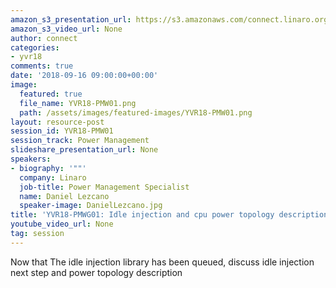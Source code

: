 ```yaml
---
amazon_s3_presentation_url: https://s3.amazonaws.com/connect.linaro.org/yvr18/presentations/yvr18-pmw01.pdf
amazon_s3_video_url: None
author: connect
categories:
- yvr18
comments: true
date: '2018-09-16 09:00:00+00:00'
image:
  featured: true
  file_name: YVR18-PMW01.png
  path: /assets/images/featured-images/YVR18-PMW01.png
layout: resource-post
session_id: YVR18-PMW01
session_track: Power Management
slideshare_presentation_url: None
speakers:
- biography: '""'
  company: Linaro
  job-title: Power Management Specialist
  name: Daniel Lezcano
  speaker-image: DanielLezcano.jpg
title: 'YVR18-PMWG01: Idle injection and cpu power topology description'
youtube_video_url: None
tag: session
---
```


Now that The idle injection library has been queued, discuss idle injection next step and power topology description
